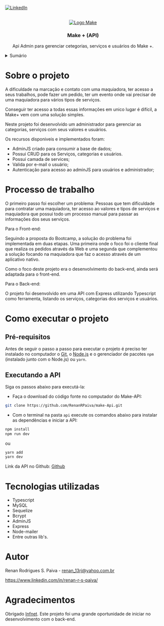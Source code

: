 [![LinkedIn](https://img.shields.io/badge/-LinkedIn-black.svg?style=for-the-badge&logo=linkedin&colorB=555)](https://www.linkedin.com/in/renan-r-s-paiva/)

<br />
<div align="center">
    <a href="https://github.com/RenanRPaiva/make-Api">
    <img src="https://user-images.githubusercontent.com/101148797/182475941-facfe762-91bf-405b-ba78-20bdd5db4be4.svg" alt="Logo Make" />
  </a>
  <h3 align="center">Make + (API)</h3>

   <p align="center">
    Api Admin para gerenciar cetegorias, serviços e usuários do Make +.
    <br />
  </p>
</div>

<details>
  <summary>Sumário</summary>
  <ol>
    <li><a href="#sobre-o-projeto">Sobre o projeto</a></li>
    <li><a href="#processo-de-trabalho">Processo de trabalho</a></li>
    <li>
      <a href="#como-executar-o-projeto">Como executar o projeto</a>
      <ul>
        <li><a href="#pré-requisitos">Pré-requisitos</a></li>
        <li><a href="#executando-a-api">Executando a API</a></li>
      </ul>
    </li>
    <li><a href="#tecnologias-utilizadas">Tecnologias utilizadas</a></li>
    <li><a href="#autor">Autor</a></li>
    <li><a href="#agradecimentos">Agradecimentos</a></li>
  </ol>
</details>

# Sobre o projeto

A dificuldade na marcação e contato com uma maquiadora, ter acesso a seus trabalhos, pode fazer um pedido, ter um evento onde vai precisar de uma maquiadora para vários tipos de serviços.

Conseguir ter acesso a todas essas informações em unico lugar é difícil, a Make+ vem com uma solução simples.

Neste projeto foi desenvolvido um administrador para gerenciar as categorias, serviços com seus valores e usuários.


Os recursos disponiveis e implementados foram:

- AdminJS criado para consumir a base de dados;
- Possui CRUD para os Serviços, categorias e usuários.
- Possui camada de services;
- Valida por e-mail o usuário;
- Autenticação para acesso ao adminJS para usuários e administrador;

# Processo de trabalho

O primeiro passo foi escolher um problema: Pessoas que tem dificuldade para contratar uma maquiadora, ter acesso ao valores e tipos de serviços e maquiadora que possui todo um processo manual para passar as informações dos seus serviços.

Para o Front-end: 

Seguindo a proposta do Bootcamp, a solução do problema foi implementada em duas etapas. Uma primeira onde o foco foi o cliente final que realiza os pedidos através da Web e uma segunda que complementou a solução focando na maquiadora que faz o acesso através de um aplicativo nativo.

Como o foco deste projeto era o desenvolvimento do back-end, ainda será adaptada para o front-end.

Para o Back-end:

O projeto foi desenvolvido em uma API com Express utilizando Typescript como ferramenta, listando os serviços, categorias dos serviços e usuários.
# Como executar o projeto

## Pré-requisitos

Antes de seguir o passo a passo para executar o projeto é preciso ter instalado no computador o [Git](https://git-scm.com/), o [Node.js](https://nodejs.org) e o gerenciador de pacotes `npm` (instalado junto com o Node.js) ou `yarn`.

## Executando a API

Siga os passos abaixo para executá-la:

- Faça o download do código fonte no computador do Make-API:
```sh
git clone https://github.com/RenanRPaiva/make-Api.git
```

- Com o terminal na pasta `api` execute os comandos abaixo para instalar as dependências e iniciar a API:
```sh
npm install
npm run dev
```
ou

```sh
yarn add
yarn dev
```

Link da API no Github: [Github](https://github.com/RenanRPaiva/make-Api)

# Tecnologias utilizadas
- Typescript
- MySQL
- Sequelize
- Bcrypt
- AdminJS
- Express
- Node-mailer
- Entre outras lib's.

# Autor
Renan Rodrigues S. Paiva - renan_13rj@yahoo.com.br

https://www.linkedin.com/in/renan-r-s-paiva/

# Agradecimentos

Obrigado [Infnet](https://www.infnet.edu.br/). Este projeto foi uma grande oportunidade de iniciar no desenvolvimento com o back-end.
